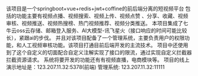 该项目是一个springboot+vue+redis+jwt+coffine的前后端分离的短视频平台
包括的功能主要有视频点播、视频搜索、视频上传、视频点赞 、分享、收藏、视频审核、视频推送、视频热搜榜、热门视频推荐、视频分类推送。
本项目集成了七牛云oss云存储、邮箱登入服务、AI大模型-讯飞星火（接口响应的时间可能比较长），紧跟ai的步伐。
并且对该项目配备了一个管理系统，主要负责用户的权限功能，和人工视频审核功能。该项目打通目前后端开发的主流技术。
项目中还使用到了这个自定义的切面配合自定义注解实现了接口的限流，通过实现自定义拦截器拦截资源请求。
系统将要开发的功能还有有视频直播，电商模块等。
项目的线上演示地址是：123.207.11.32:5378(前端)       管理系统: 123.207.11.32:11111
